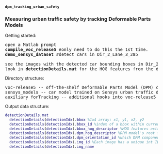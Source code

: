 <h4><code>dpm_tracking_urban_safety</code></h4>
<h3>Measuring urban traffic safety by tracking Deformable Parts Models</h3>




Getting started:
<pre>open a Matlab prompt
<b>compile_voc_release5</b> #only need to do this the 1st time.
<b>demo_sensys_dataset</b> #detect cars in Dir_2_Lane_3_285

see the images with the detected car bounding boxes in Dir_2_Lane_3_285_detections
look in <b>detectionDetails.mat</b> for the HOG features from the detected image and the HOGs from the DPM model
</pre>

Directory structure:
<pre>voc-release5 -- off-the-shelf Deformable Parts Model (DPM) code by Girshick, R. B. and Felzenszwalb, P. F. and McAllester, D.
sensys_models -- car model trained on Sensys urban traffic dataset
auxiliary_forTracking -- additional hooks into voc-release5 for tracking 
</pre>


Output data structure:
``` matlab 
detectionDetails.mat
  detectionDetails(detectionIdx).bbox %1x4 array: x1, y1, x2, y2
  detectionDetails(detectionIdx).bbox_id %index of a bbox within current image.
  detectionDetails(detectionIdx).bbox_hog_descriptor %HOG features extracted from the detected bounding box
  detectionDetails(detectionIdx).dpm_hog_descriptor %DPM model's root filter used in this detection
  detectionDetails(detectionIdx).dpm_orientation_id %which DPM component (submodel) was used?
  detectionDetails(detectionIdx).img_id %Each image has a unique int ID number, starting from 1 (in time-series order). 
  detectionDetails(detectionIdx).img_name
```


